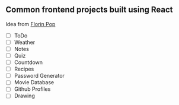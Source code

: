 ## Common frontend projects built using React

Idea from [Florin Pop](https://www.youtube.com/watch?v=dtKciwk_si4)

- [ ] ToDo
- [ ] Weather
- [ ] Notes
- [ ] Quiz
- [ ] Countdown
- [ ] Recipes
- [ ] Password Generator
- [ ] Movie Database
- [ ] Github Profiles
- [ ] Drawing
